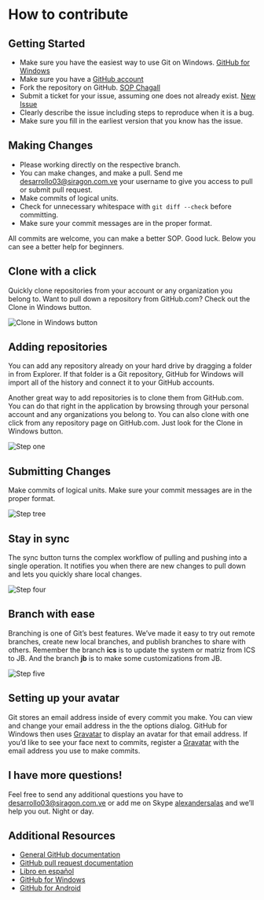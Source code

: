# How to contribute

## Getting Started

 * Make sure you have the easiest way to use Git on Windows. [GitHub for Windows](http://windows.github.com/)
 * Make sure you have a [GitHub account](https://github.com/signup/free)
 * Fork the repository on GitHub. [SOP Chagall](https://github.com/Siragon/sop-chagall)
 * Submit a ticket for your issue, assuming one does not already exist. [New Issue](https://github.com/Siragon/sop-chagall/issues/new)
 * Clearly describe the issue including steps to reproduce when it is a bug.
 * Make sure you fill in the earliest version that you know has the issue.

## Making Changes

 * Please working directly on the respective branch.
 * You can make changes, and make a pull. Send me [desarrollo03@siragon.com.ve](mailto:desarrollo03@siragon.com.ve) your username to give you access to pull or submit pull request.
 * Make commits of logical units.
 * Check for unnecessary whitespace with `git diff --check` before committing.
 * Make sure your commit messages are in the proper format.

All commits are welcome, you can make a better SOP. Good luck. Below you can see a better help for beginners.

## Clone with a click

Quickly clone repositories from your account or any organization you belong to. Want to pull down a repository from GitHub.com? Check out the Clone in Windows button. 

![Clone in Windows button][1]

## Adding repositories

You can add any repository already on your hard drive by dragging a folder in from Explorer. If that folder is a Git repository, GitHub for Windows will import all of the history and connect it to your GitHub accounts.

Another great way to add repositories is to clone them from GitHub.com. You can do that right in the application by browsing through your personal account and any organizations you belong to. You can also clone with one click from any repository page on GitHub.com. Just look for the Clone in Windows button. 

![Step one][2]

## Submitting Changes
Make commits of logical units. 
Make sure your commit messages are in the proper format.

![Step tree][3]

## Stay in sync

The sync button turns the complex workflow of pulling and pushing into a single operation. It notifies you when there are new changes to pull down and lets you quickly share local changes. 

![Step four][4]

## Branch with ease

Branching is one of Git’s best features. We’ve made it easy to try out remote branches, create new local branches, and publish branches to share with others. Remember the branch **ics** is to update the system or matriz from ICS to JB. And the branch **jb** is to make some customizations from JB.

![Step five][6]

## Setting up your avatar

Git stores an email address inside of every commit you make. You can view and change your email address in the the options dialog. GitHub for Windows then uses [Gravatar](http://en.gravatar.com/) to display an avatar for that email address. If you’d like to see your face next to commits, register a [Gravatar](http://en.gravatar.com/) with the email address you use to make commits. 

## I have more questions!

Feel free to send any additional questions you have to [desarrollo03@siragon.com.ve](mailto:desarrollo03@siragon.com.ve)  or  add me on Skype [alexandersalas](skype:alexandersalas?call) and we’ll help you out. Night or day. 

## Additional Resources

 * [General GitHub documentation](http://help.github.com/)
 * [GitHub pull request documentation](http://help.github.com/send-pull-requests/)
 * [Libro en español](http://git-scm.com/book/es/)
 * [GitHub for Windows](http://windows.github.com/)
 * [GitHub for Android](http://mobile.github.com/)

  [1]: http://windows.github.com/images/mini-clone-in-windows.png
  [2]: https://raw.github.com/Siragon/sop-chagall/master/sop/step1.png
  [3]: https://raw.github.com/Siragon/sop-chagall/master/sop/step3.png
  [4]: https://raw.github.com/Siragon/sop-chagall/master/sop/step4.png
  [5]: https://raw.github.com/Siragon/sop-chagall/master/sop/step4.png
  [6]: https://raw.github.com/Siragon/sop-chagall/master/sop/step5.png